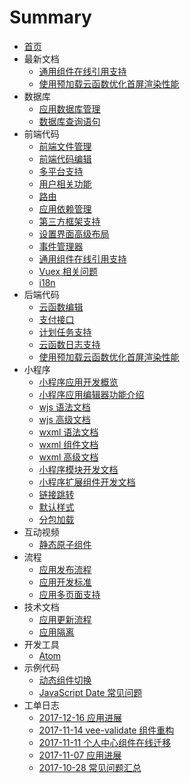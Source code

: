 # Summary

* [首页](README.md)
* 最新文档
  - [通用组件在线引用支持](docs/fe/deps-import.md)
  - [使用预加载云函数优化首屏渲染性能](docs/be/preload.md)
* 数据库
  - [应用数据库管理](docs/dataset/field.md)
  - [数据库查询语句](docs/dataset/dql.md)
* 前端代码
  - [前端文件管理](docs/fe/files.md)
  - [前端代码编辑](docs/fe/app_proxy.md)
  - [多平台支持](docs/fe/platform.md)
  - [用户相关功能](docs/fe/user.md)
  - [路由](docs/fe/router.md)
  - [应用依赖管理](docs/fe/deps.md)
  - [第三方框架支持](docs/fe/framework.md)
  - [设置界面高级布局](docs/fe/settings-layout.md)
  - [事件管理器](docs/fe/event.md)
  - [通用组件在线引用支持](docs/fe/deps-import.md)
  - [Vuex 相关问题](docs/fe/vuex.md)
  - [i18n](docs/fe/i18n.md)
* 后端代码
  - [云函数编辑](docs/be/ccode.md)
  - [支付接口](docs/be/payment.md)
  - [计划任务支持](docs/be/rqueue_schedule.md)
  - [云函数日志支持](docs/be/log.md)
  - [使用预加载云函数优化首屏渲染性能](docs/be/preload.md)
* 小程序
  - [小程序应用开发概览](docs/dwapp/papp.md)
  - [小程序应用编辑器功能介绍](docs/dwapp/editor.md)
  - [wjs 语法文档](docs/dwapp/wjs.md)
  - [wjs 高级文档](docs/dwapp/wjs-extend.md)
  - [wxml 语法文档](docs/dwapp/wxml.md)
  - [wxml 组件文档](docs/dwapp/component.md)
  - [wxml 高级文档](docs/dwapp/wxml-extend.md)
  - [小程序模块开发文档](docs/dwapp/slide.md)
  - [小程序扩展组件开发文档](docs/dwapp/cloud-component.md)
  - [链接跳转](docs/dwapp/dwhref.md)
  - [默认样式](docs/dwapp/default-style.md)
  - [分包加载](docs/dwapp/multiple-package.md)
* 互动视频
  - [静态原子组件](docs/dvideo/components.md)
* 流程
  - [应用发布流程](docs/workflow/publish.md)
  - [应用开发标准](docs/workflow/standard.md)
  - [应用多页面支持](docs/workflow/multiple-page.md)
* 技术文档
  - [应用更新流程](docs/core/update.md)
  - [应用隔离](docs/core/dep.md)
* 开发工具
  - [Atom](docs/dclient/atom.md)
* 示例代码
  - [动态组件切换](docs/example/component.md)
  - [JavaScript Date 常见问题](docs/example/javascript-date.md)
* 工单日志
  - [2017-12-16 应用进展](docs/issues/2017-12-16.md)
  - [2017-11-14 vee-validate 组件重构](docs/issues/2017-11-14.md)
  - [2017-11-11 个人中心组件在线迁移](docs/issues/2017-11-11.md)
  - [2017-11-07 应用进展](docs/issues/2017-11-07.md)
  - [2017-10-28 常见问题汇总](docs/issues/2017-10-28.md)
